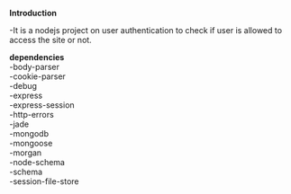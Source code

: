 **Introduction**<br>

-It is a nodejs project on user authentication to check if user is allowed to access the site or not.<br>

**dependencies**<br>
    -body-parser<br>
    -cookie-parser<br>
    -debug<br>
    -express<br>
    -express-session<br>
    -http-errors<br>
    -jade<br>
    -mongodb<br>
    -mongoose<br>
    -morgan<br>
    -node-schema<br>
    -schema<br>
    -session-file-store
